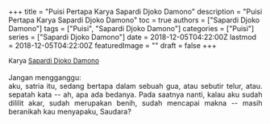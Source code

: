 +++
title = "Puisi Pertapa Karya Sapardi Djoko Damono"
description = "Puisi Pertapa Karya Sapardi Djoko Damono"
toc = true
authors = ["Sapardi Djoko Damono"]
tags = ["Puisi", "Sapardi Djoko Damono"]
categories = ["Puisi"]
series = ["Sapardi Djoko Damono"]
date = 2018-12-05T04:22:00Z
lastmod = 2018-12-05T04:22:00Z
featuredImage = ""
draft = false
+++

<div style="text-align: justify;">
<div style="font-size: small;">Karya <a href="/authors/sapardi-djoko-damono/" target="_blank">Sapardi Djoko Damono</a></div><br />
Jangan mengganggu:<br />
aku, satria itu, sedang bertapa dalam sebuah gua, atau sebutir telur, atau. sepatah kata -- ah, apa ada bedanya. Pada saatnya nanti, kalau aku sudah dililit akar, sudah merupakan benih, sudah mencapai makna -- masih beranikah kau menyapaku, Saudara?</div>
